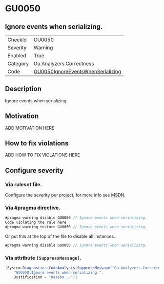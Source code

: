# GU0050
## Ignore events when serializing.

<!-- start generated table -->
<table>
  <tr>
    <td>CheckId</td>
    <td>GU0050</td>
  </tr>
  <tr>
    <td>Severity</td>
    <td>Warning</td>
  </tr>
  <tr>
    <td>Enabled</td>
    <td>True</td>
  </tr>
  <tr>
    <td>Category</td>
    <td>Gu.Analyzers.Correctness</td>
  </tr>
  <tr>
    <td>Code</td>
    <td><a href="https://github.com/DotNetAnalyzers/Gu.Analyzers/blob/master/Gu.Analyzers/GU0050IgnoreEventsWhenSerializing.cs">GU0050IgnoreEventsWhenSerializing</a></td>
  </tr>
</table>
<!-- end generated table -->

## Description

Ignore events when serializing.

## Motivation

ADD MOTIVATION HERE

## How to fix violations

ADD HOW TO FIX VIOLATIONS HERE

<!-- start generated config severity -->
## Configure severity

### Via ruleset file.

Configure the severity per project, for more info see [MSDN](https://msdn.microsoft.com/en-us/library/dd264949.aspx).

### Via #pragma directive.
```C#
#pragma warning disable GU0050 // Ignore events when serializing.
Code violating the rule here
#pragma warning restore GU0050 // Ignore events when serializing.
```

Or put this at the top of the file to disable all instances.
```C#
#pragma warning disable GU0050 // Ignore events when serializing.
```

### Via attribute `[SuppressMessage]`.

```C#
[System.Diagnostics.CodeAnalysis.SuppressMessage("Gu.Analyzers.Correctness", 
    "GU0050:Ignore events when serializing.", 
    Justification = "Reason...")]
```
<!-- end generated config severity -->